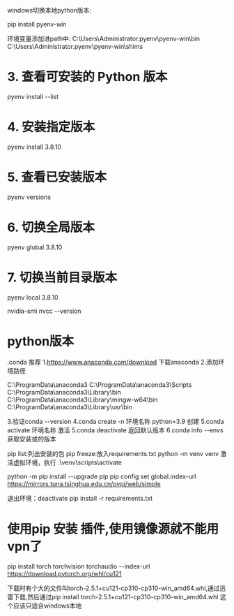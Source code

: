 windows切换本地python版本:

pip install pyenv-win

环境变量添加进path中:
C:\Users\Administrator\.pyenv\pyenv-win\bin
C:\Users\Administrator\.pyenv\pyenv-win\shims


# 3. 查看可安装的 Python 版本
pyenv install --list

# 4. 安装指定版本
pyenv install 3.8.10

# 5. 查看已安装版本
pyenv versions

# 6. 切换全局版本
pyenv global 3.8.10

# 7. 切换当前目录版本
pyenv local 3.8.10


nvidia-smi
nvcc --version
# python版本

.conda 推荐
1.https://www.anaconda.com/download 下载anaconda
2.添加环境路径

C:\ProgramData\anaconda3
C:\ProgramData\anaconda3\Scripts
C:\ProgramData\anaconda3\Library\bin
C:\ProgramData\anaconda3\Library\mingw-w64\bin
C:\ProgramData\anaconda3\Library\usr\bin

3.验证conda --version
4.conda create -n 环境名称 python=3.9 创建
5.conda activate 环境名称 激活
5.conda deactivate 返回默认版本
6.conda info --envs 获取安装或的版本

pip list:列出安装的包
pip freeze:放入requirements.txt
python -m venv venv
激活虚拟环境，执行 .\venv\scripts\activate

python -m pip install --upgrade pip
pip config set global.index-url https://mirrors.tuna.tsinghua.edu.cn/pypi/web/simple


退出环境：deactivate
pip install -r requirements.txt


# 使用pip 安装 插件,使用镜像源就不能用vpn了

pip install torch torchvision torchaudio --index-url https://download.pytorch.org/whl/cu121

下载时有个大的文件叫torch-2.5.1+cu121-cp310-cp310-win_amd64.whl,通过迅雷下载,然后通过pip install torch-2.5.1+cu121-cp310-cp310-win_amd64.whl 这个应该只适合windows本地